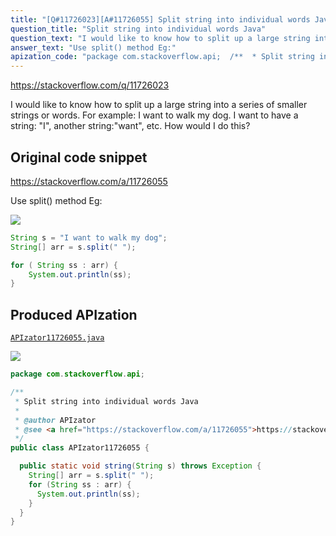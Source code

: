 ```yaml
---
title: "[Q#11726023][A#11726055] Split string into individual words Java"
question_title: "Split string into individual words Java"
question_text: "I would like to know how to split up a large string into a series of smaller strings or words. For example: I want to walk my dog. I want to have a string: \"I\", another string:\"want\", etc. How would I do this?"
answer_text: "Use split() method Eg:"
apization_code: "package com.stackoverflow.api;  /**  * Split string into individual words Java  *  * @author APIzator  * @see <a href=\"https://stackoverflow.com/a/11726055\">https://stackoverflow.com/a/11726055</a>  */ public class APIzator11726055 {    public static void string(String s) throws Exception {     String[] arr = s.split(\" \");     for (String ss : arr) {       System.out.println(ss);     }   } }"
---
```


https://stackoverflow.com/q/11726023

I would like to know how to split up a large string into a series of smaller strings or words.
For example:
I want to walk my dog.
I want to have a string: &quot;I&quot;,
another string:&quot;want&quot;, etc.
How would I do this?



## Original code snippet

https://stackoverflow.com/a/11726055

Use split() method
Eg:

<div class="code-logo"><img src="/stackoverflow.png" /></div>

```java
String s = "I want to walk my dog";
String[] arr = s.split(" ");    

for ( String ss : arr) {
    System.out.println(ss);
}
```

## Produced APIzation

[`APIzator11726055.java`](https://github.com/blind-papers/apization-temp-data/raw/main/search/APIzator11726055.java)

<div class="code-logo"><img src="/apizator.png" /></div>

```java
package com.stackoverflow.api;

/**
 * Split string into individual words Java
 *
 * @author APIzator
 * @see <a href="https://stackoverflow.com/a/11726055">https://stackoverflow.com/a/11726055</a>
 */
public class APIzator11726055 {

  public static void string(String s) throws Exception {
    String[] arr = s.split(" ");
    for (String ss : arr) {
      System.out.println(ss);
    }
  }
}

```